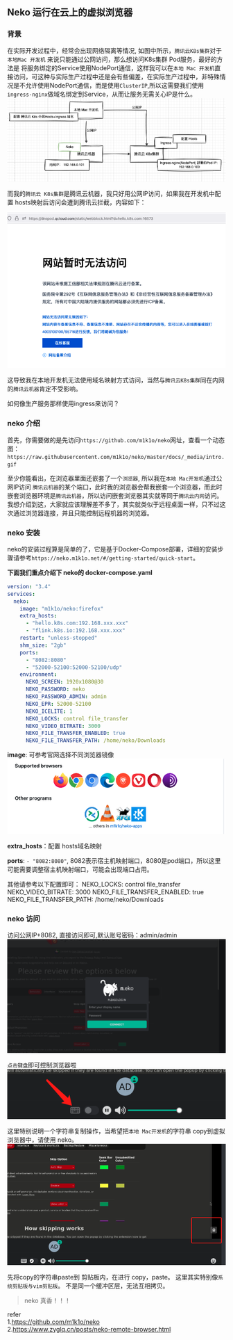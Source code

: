 ## Neko 运行在云上的虚拟浏览器  

### 背景    
在实际开发过程中，经常会出现网络隔离等情况, 如图中所示，`腾讯云K8s集群`对于`本地Mac 开发机` 来说只能通过公网访问，那么想访问K8s集群 Pod服务，最好的方法是 将服务绑定的Service使用NodePort通信，这样我可以在`本地 Mac 开发机`直接访问，可这种与实际生产过程中还是会有些偏差，在实际生产过程中，非特殊情况是不允许使用NodePort通信，而是使用`ClusterIP`,所以这需要我们使用`ingress-nginx`做域名绑定到Service，从而让服务无需关心IP是什么。
![neko01](images/neko01.png)    


而我的`腾讯云 K8s集群`是腾讯云机器，我只好用公网IP访问，如果我在开发机中配置 hosts映射后访问会遭到腾讯云拦截，内容如下：        

![neko02](images/neko02.png)        

这导致我在本地开发机无法使用域名映射方式访问，当然与`腾讯云K8s集群`同在内网的`腾讯云机器`肯定不受影响。    

如何像生产服务那样使用ingress来访问？   

### neko 介绍   
首先，你需要做的是先访问`https://github.com/m1k1o/neko`网址，查看一个动态图：   
`https://raw.githubusercontent.com/m1k1o/neko/master/docs/_media/intro.gif` 

至少你能看出，在浏览器里面还嵌套了一个`浏览器`, 所以我在`本地 Mac开发机`通过公网IP访问 `腾讯云机器`的某个端口，此时我的浏览器会帮我嵌套一个浏览器，而此时嵌套浏览器环境是`腾讯云机器`，所以访问嵌套浏览器其实就等同于`腾讯云内网`访问。 我想介绍到这，大家就应该理解差不多了，其实就类似于远程桌面一样，只不过这次通过浏览器连接，并且只能控制远程机器的浏览器。    

### neko 安装   
neko的安装过程算是简单的了，它是基于Docker-Compose部署，详细的安装步骤请参考`https://neko.m1k1o.net/#/getting-started/quick-start`。    

**下面我们重点介绍下 neko的 docker-compose.yaml**
```yaml
version: "3.4"
services:
  neko:
    image: "m1k1o/neko:firefox"
    extra_hosts:
      - "hello.k8s.com:192.168.xxx.xxx"
      - "flink.k8s.io:192.168.xxx.xxx"
    restart: "unless-stopped"
    shm_size: "2gb"
    ports:
      - "8082:8080"
      - "52000-52100:52000-52100/udp"
    environment:
      NEKO_SCREEN: 1920x1080@30
      NEKO_PASSWORD: neko
      NEKO_PASSWORD_ADMIN: admin
      NEKO_EPR: 52000-52100
      NEKO_ICELITE: 1
      NEKO_LOCKS: control file_transfer
      NEKO_VIDEO_BITRATE: 3000
      NEKO_FILE_TRANSFER_ENABLED: true
      NEKO_FILE_TRANSFER_PATH: /home/neko/Downloads
```    

**image**: 可参考官网选择不同浏览器镜像 
![neko03](images/neko03.png)        

**extra_hosts**：配置 hosts域名映射 

**ports**: `- "8082:8080"`, 8082表示宿主机映射端口，8080是pod端口，所以这里可能需要调整宿主机映射端口，可能会出现端口占用。 

其他请参考以下配置即可：
NEKO_LOCKS: control file_transfer
NEKO_VIDEO_BITRATE: 3000
NEKO_FILE_TRANSFER_ENABLED: true
NEKO_FILE_TRANSFER_PATH: /home/neko/Downloads


### neko 访问   
访问公网IP+8082, 直接访问即可,默认账号密码：admin/admin
![neko04](images/neko04.png)    

`点击键盘`即可控制浏览器啦  
![neko05](images/neko05.png)

这里特别说明一个字符串复制操作，当希望把`本地 Mac开发机`的字符串 copy到虚拟浏览器中，请使用 neko。 
![neko06](images/neko06.png)    

先将copy的字符串paste到 剪贴板内，在进行 copy，paste。 这里其实特别像`系统剪贴板与vim剪贴板`。 不是同一个缓冲区层，无法互相拷贝。   


> neko 真香！！！


refer   
1.https://github.com/m1k1o/neko         
2.https://www.zyglq.cn/posts/neko-remote-browser.html   


